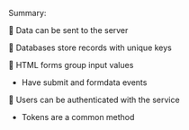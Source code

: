 Summary:

 Data can be sent to the server

 Databases store records with unique keys

 HTML forms group input values
  - Have submit and formdata events

 Users can be authenticated with the service
  - Tokens are a common method
